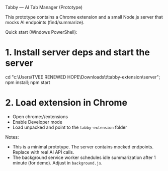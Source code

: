 Tabby — AI Tab Manager (Prototype)

This prototype contains a Chrome extension and a small Node.js server that mocks AI endpoints (find/summarize).

Quick start (Windows PowerShell):

# 1. Install server deps and start the server
cd "c:\Users\TVEE RENEWED HOPE\Downloads\t\tabby-extension\server"; npm install; npm start

# 2. Load extension in Chrome
- Open chrome://extensions
- Enable Developer mode
- Load unpacked and point to the `tabby-extension` folder

Notes:
- This is a minimal prototype. The server contains mocked endpoints. Replace with real AI API calls.
- The background service worker schedules idle summarization after 1 minute (for demo). Adjust in `background.js`.
